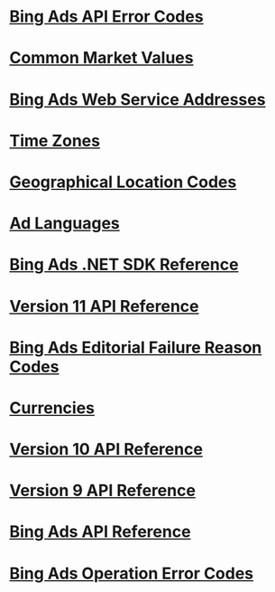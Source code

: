 # [Bing Ads API Error Codes](bing-ads-api-error-codes.md)
# [Common Market Values](common-market-values.md)
# [Bing Ads Web Service Addresses](bing-ads-web-service-addresses.md)
# [Time Zones](time-zones.md)
# [Geographical Location Codes](geographical-location-codes.md)
# [Ad Languages](ad-languages.md)
# [Bing Ads .NET SDK Reference](bing-ads-net-sdk-reference.md)
# [Version 11 API Reference](version-11-api-reference.md)
# [Bing Ads Editorial Failure Reason Codes](bing-ads-editorial-failure-reason-codes.md)
# [Currencies](currencies.md)
# [Version 10 API Reference](version-10-api-reference.md)
# [Version 9 API Reference](version-9-api-reference.md)
# [Bing Ads API Reference](bing-ads-api-reference.md)
# [Bing Ads Operation Error Codes](bing-ads-operation-error-codes.md)
